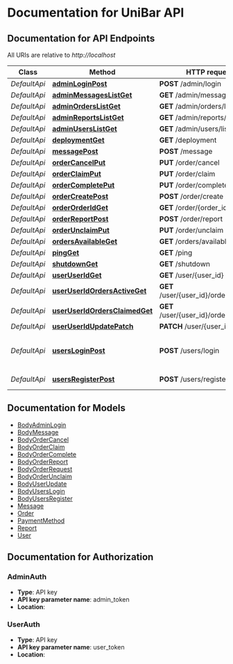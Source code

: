 # Documentation for UniBar API

<a name="documentation-for-api-endpoints"></a>
## Documentation for API Endpoints

All URIs are relative to *http://localhost*

Class | Method | HTTP request | Description
------------ | ------------- | ------------- | -------------
*DefaultApi* | [**adminLoginPost**](Apis/DefaultApi.md#adminloginpost) | **POST** /admin/login | 
*DefaultApi* | [**adminMessagesListGet**](Apis/DefaultApi.md#adminmessageslistget) | **GET** /admin/messages/list | 
*DefaultApi* | [**adminOrdersListGet**](Apis/DefaultApi.md#adminorderslistget) | **GET** /admin/orders/list | 
*DefaultApi* | [**adminReportsListGet**](Apis/DefaultApi.md#adminreportslistget) | **GET** /admin/reports/list | 
*DefaultApi* | [**adminUsersListGet**](Apis/DefaultApi.md#adminuserslistget) | **GET** /admin/users/list | 
*DefaultApi* | [**deploymentGet**](Apis/DefaultApi.md#deploymentget) | **GET** /deployment | 
*DefaultApi* | [**messagePost**](Apis/DefaultApi.md#messagepost) | **POST** /message | 
*DefaultApi* | [**orderCancelPut**](Apis/DefaultApi.md#ordercancelput) | **PUT** /order/cancel | 
*DefaultApi* | [**orderClaimPut**](Apis/DefaultApi.md#orderclaimput) | **PUT** /order/claim | 
*DefaultApi* | [**orderCompletePut**](Apis/DefaultApi.md#ordercompleteput) | **PUT** /order/complete | 
*DefaultApi* | [**orderCreatePost**](Apis/DefaultApi.md#ordercreatepost) | **POST** /order/create | 
*DefaultApi* | [**orderOrderIdGet**](Apis/DefaultApi.md#orderorderidget) | **GET** /order/{order_id} | 
*DefaultApi* | [**orderReportPost**](Apis/DefaultApi.md#orderreportpost) | **POST** /order/report | 
*DefaultApi* | [**orderUnclaimPut**](Apis/DefaultApi.md#orderunclaimput) | **PUT** /order/unclaim | 
*DefaultApi* | [**ordersAvailableGet**](Apis/DefaultApi.md#ordersavailableget) | **GET** /orders/available | 
*DefaultApi* | [**pingGet**](Apis/DefaultApi.md#pingget) | **GET** /ping | 
*DefaultApi* | [**shutdownGet**](Apis/DefaultApi.md#shutdownget) | **GET** /shutdown | 
*DefaultApi* | [**userUserIdGet**](Apis/DefaultApi.md#useruseridget) | **GET** /user/{user_id} | 
*DefaultApi* | [**userUserIdOrdersActiveGet**](Apis/DefaultApi.md#useruseridordersactiveget) | **GET** /user/{user_id}/orders/active | 
*DefaultApi* | [**userUserIdOrdersClaimedGet**](Apis/DefaultApi.md#useruseridordersclaimedget) | **GET** /user/{user_id}/orders/claimed | 
*DefaultApi* | [**userUserIdUpdatePatch**](Apis/DefaultApi.md#useruseridupdatepatch) | **PATCH** /user/{user_id}/update | 
*DefaultApi* | [**usersLoginPost**](Apis/DefaultApi.md#usersloginpost) | **POST** /users/login | Log in a user. Set cookie auth token.
*DefaultApi* | [**usersRegisterPost**](Apis/DefaultApi.md#usersregisterpost) | **POST** /users/register | Create a new user.


<a name="documentation-for-models"></a>
## Documentation for Models

 - [BodyAdminLogin](.//Models/BodyAdminLogin.md)
 - [BodyMessage](.//Models/BodyMessage.md)
 - [BodyOrderCancel](.//Models/BodyOrderCancel.md)
 - [BodyOrderClaim](.//Models/BodyOrderClaim.md)
 - [BodyOrderComplete](.//Models/BodyOrderComplete.md)
 - [BodyOrderReport](.//Models/BodyOrderReport.md)
 - [BodyOrderRequest](.//Models/BodyOrderRequest.md)
 - [BodyOrderUnclaim](.//Models/BodyOrderUnclaim.md)
 - [BodyUserUpdate](.//Models/BodyUserUpdate.md)
 - [BodyUsersLogin](.//Models/BodyUsersLogin.md)
 - [BodyUsersRegister](.//Models/BodyUsersRegister.md)
 - [Message](.//Models/Message.md)
 - [Order](.//Models/Order.md)
 - [PaymentMethod](.//Models/PaymentMethod.md)
 - [Report](.//Models/Report.md)
 - [User](.//Models/User.md)


<a name="documentation-for-authorization"></a>
## Documentation for Authorization

<a name="AdminAuth"></a>
### AdminAuth

- **Type**: API key
- **API key parameter name**: admin_token
- **Location**: 

<a name="UserAuth"></a>
### UserAuth

- **Type**: API key
- **API key parameter name**: user_token
- **Location**: 

